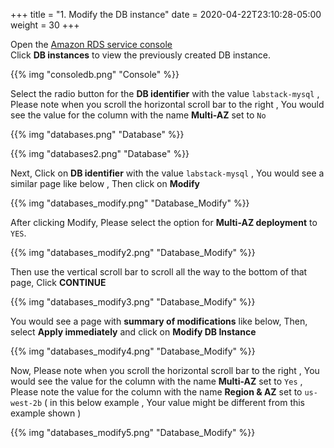+++
title = "1. Modify the DB instance"
date = 2020-04-22T23:10:28-05:00
weight = 30
+++


Open the [Amazon RDS  service console](https://us-west-2.console.aws.amazon.com/rds/home?region=us-west-2)  
Click **DB instances** to view the previously created DB instance.

{{% img "consoledb.png" "Console" %}}


Select the radio button for the **DB identifier** with the value `labstack-mysql` , Please note when you scroll the horizontal scroll bar to the right , You would see the value for the column with the name **Multi-AZ** set to `No`

{{% img "databases.png" "Database" %}}

{{% img "databases2.png" "Database" %}}

Next, Click on **DB identifier** with the value `labstack-mysql` , You would see a similar page like below , Then click on **Modify**

{{% img "databases_modify.png" "Database_Modify" %}}


After clicking Modify, Please select the option for **Multi-AZ deployment** to `YES`.

{{% img "databases_modify2.png" "Database_Modify" %}}


Then use the vertical scroll bar to scroll all the way to the bottom of that page, Click **CONTINUE**

{{% img "databases_modify3.png" "Database_Modify" %}}

You would see a page with **summary of modifications** like below, Then, select **Apply immediately** and click on **Modify DB Instance**

{{% img "databases_modify4.png" "Database_Modify" %}}


Now, Please note when you scroll the horizontal scroll bar to the right , You would see the value for the column with the name **Multi-AZ** set to `Yes` , Please note the value for the column with the name **Region & AZ** set to `us-west-2b` ( in this below example , Your value might be different from this example shown )


{{% img "databases_modify5.png" "Database_Modify" %}}
